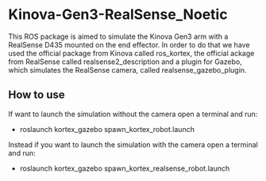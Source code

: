 # Kinova-Gen3-RealSense_Noetic

This ROS package is aimed to simulate the Kinova Gen3 arm with a RealSense D435 mounted on the end effector. 
In order to do that we have used the official package from Kinova called ros_kortex, the official ackage from RealSense called realsense2_description and a plugin for Gazebo, which simulates the RealSense camera, called realsense_gazebo_plugin.

## How to use

If want to launch the simulation without the camera open a terminal and run:
- roslaunch kortex_gazebo spawn_kortex_robot.launch

Instead if you want to launch the simulation with the camera open a terminal and run:
- roslaunch kortex_gazebo spawn_kortex_realsense_robot.launch 
